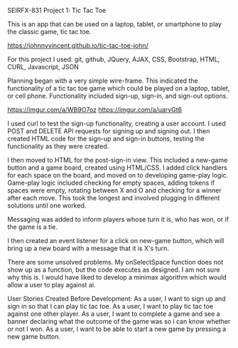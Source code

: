 SEIRFX-831 Project 1: Tic Tac Toe

This is an app that can be used on a laptop, tablet, or smartphone to play the classic game, tic tac toe. 

https://johnnyvincent.github.io/tic-tac-toe-john/

For this project I used: git, github, JQuery, AJAX, CSS, Bootstrap, HTML, CURL, Javascript, JSON

Planning began with a very simple wire-frame. This indicated the functionality of a tic tac toe game which could be played on a laptop, tablet, or cell phone. Functionality included sign-up, sign-in, and sign-out options. 

https://imgur.com/a/WB9O7oz
https://imgur.com/a/uarvGt6

I used curl to test the sign-up functionality, creating a user account. I used POST and DELETE API requests for signing up and signing out. I then created HTML code for the sign-up and sign-in buttons, testing the functionality as they were created. 

I then moved to HTML for the post-sign-in view. This included a new-game button and a game board, created using HTML/CSS. I added click handlers for each space on the board, and moved on to developing game-play logic. Game-play logic included checking for empty spaces, adding tokens if spaces were empty, rotating between X and O and checking for a winner after each move. This took the longest and involved plugging in different solutions until one worked. 

Messaging was added to inform players whose turn it is, who has won, or if the game is a tie. 

I then created an event listener for a click on new-game button, which will bring up a new board with a message that it is X's turn. 

There are some unsolved problems. My onSelectSpace function does not show up as a function, but the code executes as designed. I am not sure why this is. I would have liked to develop a minimax algorithm which would allow a user to play against ai. 

User Stories Created Before Development: As a user, I want to sign up and sign in so that I can play tic tac toe. As a user, I want to play tic tac toe against one other player. As a user, I want to complete a game and see a banner declaring what the outcome of the game was so i can know whether or not I won. As a user, I want to be able to start a new game by pressing a new game button. 
